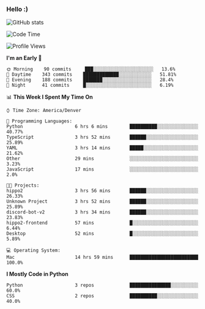 ### Hello :)

![GitHub stats](https://github-readme-stats.vercel.app/api?username=neverabsolute&count_private=true&include_all_commits=true&bg_color=0D1117&text_color=F3F3F3&title_color=E1E1E1)

<!--START_SECTION:waka-->
![Code Time](http://img.shields.io/badge/Code%20Time-501%20hrs%2036%20mins-blue)

![Profile Views](http://img.shields.io/badge/Profile%20Views-15-blue)

**I'm an Early 🐤** 

```text
🌞 Morning    90 commits     ███░░░░░░░░░░░░░░░░░░░░░░   13.6% 
🌆 Daytime    343 commits    █████████████░░░░░░░░░░░░   51.81% 
🌃 Evening    188 commits    ███████░░░░░░░░░░░░░░░░░░   28.4% 
🌙 Night      41 commits     █░░░░░░░░░░░░░░░░░░░░░░░░   6.19%

```


📊 **This Week I Spent My Time On** 

```text
⌚︎ Time Zone: America/Denver

💬 Programming Languages: 
Python                   6 hrs 6 mins        ██████████░░░░░░░░░░░░░░░   40.77% 
TypeScript               3 hrs 52 mins       ██████░░░░░░░░░░░░░░░░░░░   25.89% 
YAML                     3 hrs 14 mins       █████░░░░░░░░░░░░░░░░░░░░   21.62% 
Other                    29 mins             ░░░░░░░░░░░░░░░░░░░░░░░░░   3.23% 
JavaScript               17 mins             ░░░░░░░░░░░░░░░░░░░░░░░░░   2.0%

🐱‍💻 Projects: 
hippo2                   3 hrs 56 mins       ██████░░░░░░░░░░░░░░░░░░░   26.33% 
Unknown Project          3 hrs 52 mins       ██████░░░░░░░░░░░░░░░░░░░   25.89% 
discord-bot-v2           3 hrs 34 mins       ██████░░░░░░░░░░░░░░░░░░░   23.83% 
hippo2-frontend          57 mins             █░░░░░░░░░░░░░░░░░░░░░░░░   6.44% 
Desktop                  52 mins             █░░░░░░░░░░░░░░░░░░░░░░░░   5.89%

💻 Operating System: 
Mac                      14 hrs 59 mins      █████████████████████████   100.0%

```

**I Mostly Code in Python** 

```text
Python                   3 repos             ███████████████░░░░░░░░░░   60.0% 
CSS                      2 repos             ██████████░░░░░░░░░░░░░░░   40.0%

```



<!--END_SECTION:waka-->
